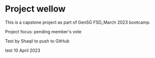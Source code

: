 # Project wellow

This is a capstone project as part of GenSG FSD_March 2023 bootcamp.

Project focus: pending member's vote

Test by Shaqil to push to GitHub


test 10 April 2023
